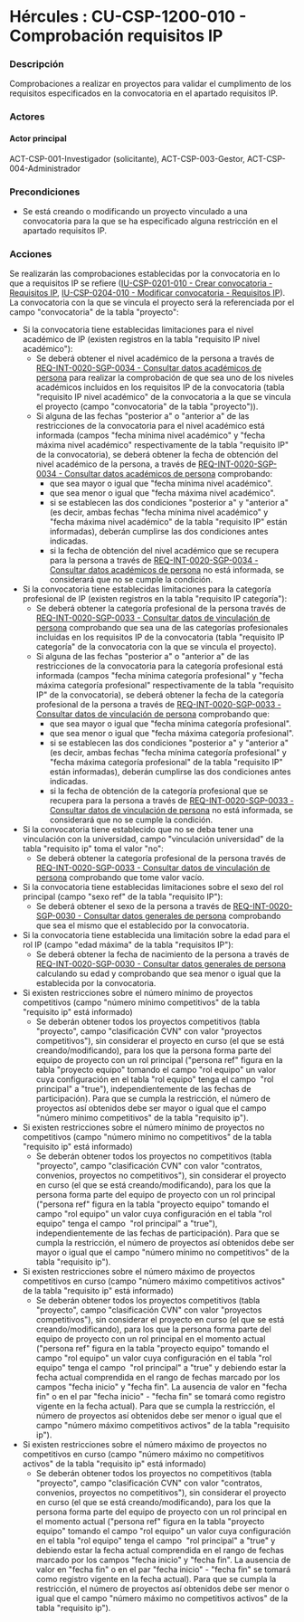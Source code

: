 # Hércules : CU\-CSP\-1200\-010 \- Comprobación requisitos IP



### Descripción

Comprobaciones a realizar en proyectos para validar el cumplimento de los requisitos especificados en la convocatoria en el apartado requisitos IP.

### Actores

#### Actor principal

ACT\-CSP\-001\-Investigador (solicitante), ACT\-CSP\-003\-Gestor, ACT\-CSP\-004\-Administrador

### Precondiciones

* Se está creando o modificando un proyecto vinculado a una convocatoria para la que se ha especificado alguna restricción en el apartado requisitos IP.

### Acciones

Se realizarán las comprobaciones establecidas por la convocatoria en lo que a requisitos IP se refiere ([IU\-CSP\-0201\-010 \- Crear convocatoria \- Requisitos IP](/hercules/sgi-sistema-de-gestion-de-investigacion/requisitos-y-analisis-funcional/analisis-funcional-sgi-hercules/csp-modulo-de-convocatorias-ayudas-solicitudes-proyectos-y-contratos-y-grupos-de-investigacion/csp-interfaz-de-usuario/iu-csp-0200-gestion-de-convocatorias/iu-csp-0201-crear-convocatoria/iu-csp-0201-010-crear-convocatoria-requisitos-ip.md "/hercules/sgi-sistema-de-gestion-de-investigacion/requisitos-y-analisis-funcional/analisis-funcional-sgi-hercules/csp-modulo-de-convocatorias-ayudas-solicitudes-proyectos-y-contratos-y-grupos-de-investigacion/csp-interfaz-de-usuario/iu-csp-0200-gestion-de-convocatorias/iu-csp-0201-crear-convocatoria/iu-csp-0201-010-crear-convocatoria-requisitos-ip.md"), [IU\-CSP\-0204\-010 \- Modificar convocatoria \- Requisitos IP](/hercules/sgi-sistema-de-gestion-de-investigacion/requisitos-y-analisis-funcional/analisis-funcional-sgi-hercules/csp-modulo-de-convocatorias-ayudas-solicitudes-proyectos-y-contratos-y-grupos-de-investigacion/csp-interfaz-de-usuario/iu-csp-0200-gestion-de-convocatorias/iu-csp-0204-modificar-convocatoria/iu-csp-0204-010-modificar-convocatoria-requisitos-ip.md "/hercules/sgi-sistema-de-gestion-de-investigacion/requisitos-y-analisis-funcional/analisis-funcional-sgi-hercules/csp-modulo-de-convocatorias-ayudas-solicitudes-proyectos-y-contratos-y-grupos-de-investigacion/csp-interfaz-de-usuario/iu-csp-0200-gestion-de-convocatorias/iu-csp-0204-modificar-convocatoria/iu-csp-0204-010-modificar-convocatoria-requisitos-ip.md")). La convocatoria con la que se vincula el proyecto será la referenciada por el campo "convocatoria" de la tabla "proyecto":

* Si la convocatoria tiene establecidas limitaciones para el nivel académico de IP (existen registros en la tabla "requisito IP nivel académico"):
	+ Se deberá obtener el nivel académico de la persona a través de [REQ\-INT\-0020\-SGP\-0034 \- Consultar datos académicos de persona](/hercules/sgi-sistema-de-gestion-de-investigacion/requisitos-y-analisis-funcional/analisis-funcional-sgi-hercules/gen-aspectos-generales/int-requisitos-de-integracion/req-int-0020-sgp-integracion-con-sistema-de-gestion-de-personas/req-int-0020-sgp-0034-consultar-datos-academicos-de-persona.md "/hercules/sgi-sistema-de-gestion-de-investigacion/requisitos-y-analisis-funcional/analisis-funcional-sgi-hercules/gen-aspectos-generales/int-requisitos-de-integracion/req-int-0020-sgp-integracion-con-sistema-de-gestion-de-personas/req-int-0020-sgp-0034-consultar-datos-academicos-de-persona.md") para realizar la comprobación de que sea uno de los niveles académicos incluidos en los requisitos IP de la convocatoria (tabla "requisito IP nivel académico" de la convocatoria a la que se vincula el proyecto (campo "convocatoria" de la tabla "proyecto")).
	+ Si alguna de las fechas "posterior a" o "anterior a" de las restricciones de la convocatoria para el nivel académico está informada (campos "fecha mínima nivel académico" y "fecha máxima nivel académico" respectivamente de la tabla "requisito IP" de la convocatoria), se deberá obtener la fecha de obtención del nivel académico de la persona, a través de [REQ\-INT\-0020\-SGP\-0034 \- Consultar datos académicos de persona](/hercules/sgi-sistema-de-gestion-de-investigacion/requisitos-y-analisis-funcional/analisis-funcional-sgi-hercules/gen-aspectos-generales/int-requisitos-de-integracion/req-int-0020-sgp-integracion-con-sistema-de-gestion-de-personas/req-int-0020-sgp-0034-consultar-datos-academicos-de-persona.md "/hercules/sgi-sistema-de-gestion-de-investigacion/requisitos-y-analisis-funcional/analisis-funcional-sgi-hercules/gen-aspectos-generales/int-requisitos-de-integracion/req-int-0020-sgp-integracion-con-sistema-de-gestion-de-personas/req-int-0020-sgp-0034-consultar-datos-academicos-de-persona.md") comprobando:
		- que sea mayor o igual que "fecha mínima nivel académico".
		- que sea menor o igual que "fecha máxima nivel académico".
		- si se establecen las dos condiciones "posterior a" y "anterior a" (es decir, ambas fechas "fecha mínima nivel académico" y "fecha máxima nivel académico" de la tabla "requisito IP" están informadas), deberán cumplirse las dos condiciones antes indicadas.
		- si la fecha de obtención del nivel académico que se recupera para la persona a través de [REQ\-INT\-0020\-SGP\-0034 \- Consultar datos académicos de persona](/hercules/sgi-sistema-de-gestion-de-investigacion/requisitos-y-analisis-funcional/analisis-funcional-sgi-hercules/gen-aspectos-generales/int-requisitos-de-integracion/req-int-0020-sgp-integracion-con-sistema-de-gestion-de-personas/req-int-0020-sgp-0034-consultar-datos-academicos-de-persona.md "/hercules/sgi-sistema-de-gestion-de-investigacion/requisitos-y-analisis-funcional/analisis-funcional-sgi-hercules/gen-aspectos-generales/int-requisitos-de-integracion/req-int-0020-sgp-integracion-con-sistema-de-gestion-de-personas/req-int-0020-sgp-0034-consultar-datos-academicos-de-persona.md") no está informada, se considerará que no se cumple la condición.
* Si la convocatoria tiene establecidas limitaciones para la categoría profesional de IP (existen registros en la tabla "requisito IP categoría"):
	+ Se deberá obtener la categoría profesional de la persona través de [REQ\-INT\-0020\-SGP\-0033 \- Consultar datos de vinculación de persona](/hercules/sgi-sistema-de-gestion-de-investigacion/requisitos-y-analisis-funcional/analisis-funcional-sgi-hercules/gen-aspectos-generales/int-requisitos-de-integracion/req-int-0020-sgp-integracion-con-sistema-de-gestion-de-personas/req-int-0020-sgp-0033-consultar-datos-de-vinculacion-de-persona.md "/hercules/sgi-sistema-de-gestion-de-investigacion/requisitos-y-analisis-funcional/analisis-funcional-sgi-hercules/gen-aspectos-generales/int-requisitos-de-integracion/req-int-0020-sgp-integracion-con-sistema-de-gestion-de-personas/req-int-0020-sgp-0033-consultar-datos-de-vinculacion-de-persona.md") comprobando que sea una de las categorías profesionales incluidas en los requisitos IP de la convocatoria (tabla "requisito IP categoría" de la convocatoria con la que se vincula el proyecto).
	+ Si alguna de las fechas "posterior a" o "anterior a" de las restricciones de la convocatoria para la categoría profesional está informada (campos "fecha mínima categoría profesional" y "fecha máxima categoría profesional" respectivamente de la tabla "requisito IP" de la convocatoria), se deberá obtener la fecha de la categoría profesional de la persona a través de [REQ\-INT\-0020\-SGP\-0033 \- Consultar datos de vinculación de persona](/hercules/sgi-sistema-de-gestion-de-investigacion/requisitos-y-analisis-funcional/analisis-funcional-sgi-hercules/gen-aspectos-generales/int-requisitos-de-integracion/req-int-0020-sgp-integracion-con-sistema-de-gestion-de-personas/req-int-0020-sgp-0033-consultar-datos-de-vinculacion-de-persona.md "/hercules/sgi-sistema-de-gestion-de-investigacion/requisitos-y-analisis-funcional/analisis-funcional-sgi-hercules/gen-aspectos-generales/int-requisitos-de-integracion/req-int-0020-sgp-integracion-con-sistema-de-gestion-de-personas/req-int-0020-sgp-0033-consultar-datos-de-vinculacion-de-persona.md") comprobando que:
		- que sea mayor o igual que "fecha mínima categoría profesional".
		- que sea menor o igual que "fecha máxima categoría profesional".
		- si se establecen las dos condiciones "posterior a" y "anterior a" (es decir, ambas fechas "fecha mínima categoría profesional" y "fecha máxima categoría profesional" de la tabla "requisito IP" están informadas), deberán cumplirse las dos condiciones antes indicadas.
		- si la fecha de obtención de la categoría profesional que se recupera para la persona a través de [REQ\-INT\-0020\-SGP\-0033 \- Consultar datos de vinculación de persona](/hercules/sgi-sistema-de-gestion-de-investigacion/requisitos-y-analisis-funcional/analisis-funcional-sgi-hercules/gen-aspectos-generales/int-requisitos-de-integracion/req-int-0020-sgp-integracion-con-sistema-de-gestion-de-personas/req-int-0020-sgp-0033-consultar-datos-de-vinculacion-de-persona.md "/hercules/sgi-sistema-de-gestion-de-investigacion/requisitos-y-analisis-funcional/analisis-funcional-sgi-hercules/gen-aspectos-generales/int-requisitos-de-integracion/req-int-0020-sgp-integracion-con-sistema-de-gestion-de-personas/req-int-0020-sgp-0033-consultar-datos-de-vinculacion-de-persona.md") no está informada, se considerará que no se cumple la condición.
* Si la convocatoria tiene establecido que no se deba tener una vinculación con la universidad, campo "vinculación universidad" de la tabla "requisito ip" toma el valor "no":
	+ Se deberá obtener la categoría profesional de la persona través de [REQ\-INT\-0020\-SGP\-0033 \- Consultar datos de vinculación de persona](/hercules/sgi-sistema-de-gestion-de-investigacion/requisitos-y-analisis-funcional/analisis-funcional-sgi-hercules/gen-aspectos-generales/int-requisitos-de-integracion/req-int-0020-sgp-integracion-con-sistema-de-gestion-de-personas/req-int-0020-sgp-0033-consultar-datos-de-vinculacion-de-persona.md "/hercules/sgi-sistema-de-gestion-de-investigacion/requisitos-y-analisis-funcional/analisis-funcional-sgi-hercules/gen-aspectos-generales/int-requisitos-de-integracion/req-int-0020-sgp-integracion-con-sistema-de-gestion-de-personas/req-int-0020-sgp-0033-consultar-datos-de-vinculacion-de-persona.md") comprobando que tome valor vacío.
* Si la convocatoria tiene establecidas limitaciones sobre el sexo del rol principal (campo "sexo ref" de la tabla "requisito IP"):
	+ Se deberá obtener el sexo de la persona a través de [REQ\-INT\-0020\-SGP\-0030 \- Consultar datos generales de persona](https://confluence.um.es/confluence/display/HERCULES/REQ-INT-0020-SGP-0030+-+Consultar+datos+generales+de+persona "https://confluence.um.es/confluence/display/HERCULES/REQ-INT-0020-SGP-0030+-+Consultar+datos+generales+de+persona") comprobando que sea el mismo que el establecido por la convocatoria.
* Si la convocatoria tiene establecida una limitación sobre la edad para el rol IP (campo "edad máxima" de la tabla "requisitos IP"):
	+ Se deberá obtener la fecha de nacimiento de la persona a través de [REQ\-INT\-0020\-SGP\-0030 \- Consultar datos generales de persona](/hercules/sgi-sistema-de-gestion-de-investigacion/requisitos-y-analisis-funcional/analisis-funcional-sgi-hercules/gen-aspectos-generales/int-requisitos-de-integracion/req-int-0020-sgp-integracion-con-sistema-de-gestion-de-personas/req-int-0020-sgp-0030-consultar-datos-generales-de-persona.md "/hercules/sgi-sistema-de-gestion-de-investigacion/requisitos-y-analisis-funcional/analisis-funcional-sgi-hercules/gen-aspectos-generales/int-requisitos-de-integracion/req-int-0020-sgp-integracion-con-sistema-de-gestion-de-personas/req-int-0020-sgp-0030-consultar-datos-generales-de-persona.md") calculando su edad y comprobando que sea menor o igual que la establecida por la convocatoria.
* Si existen restricciones sobre el número mínimo de proyectos competitivos (campo "número mínimo competitivos" de la tabla "requisito ip" está informado)
	+ Se deberán obtener todos los proyectos competitivos (tabla "proyecto", campo "clasificación CVN" con valor "proyectos competitivos"), sin considerar el proyecto en curso (el que se está creando/modificando), para los que la persona forma parte del equipo de proyecto con un rol principal ("persona ref" figura en la tabla "proyecto equipo" tomando el campo "rol equipo" un valor cuya configuración en el tabla "rol equipo" tenga el campo  "rol principal" a "true"), independientemente de las fechas de participación). Para que se cumpla la restricción, el número de proyectos así obtenidos debe ser mayor o igual que el campo "número mínimo competitivos" de la tabla "requisito ip").
* Si existen restricciones sobre el número mínimo de proyectos no competitivos (campo "número mínimo no competitivos" de la tabla "requisito ip" está informado)
	+ Se deberán obtener todos los proyectos no competitivos (tabla "proyecto", campo "clasificación CVN" con valor "contratos, convenios, proyectos no competitivos"), sin considerar el proyecto en curso (el que se está creando/modificando), para los que la persona forma parte del equipo de proyecto con un rol principal ("persona ref" figura en la tabla "proyecto equipo" tomando el campo "rol equipo" un valor cuya configuración en el tabla "rol equipo" tenga el campo  "rol principal" a "true"), independientemente de las fechas de participación). Para que se cumpla la restricción, el número de proyectos así obtenidos debe ser mayor o igual que el campo "número mínimo no competitivos" de la tabla "requisito ip").
* Si existen restricciones sobre el número máximo de proyectos competitivos en curso (campo "número máximo competitivos activos" de la tabla "requisito ip" está informado)
	+ Se deberán obtener todos los proyectos competitivos (tabla "proyecto", campo "clasificación CVN" con valor "proyectos competitivos"), sin considerar el proyecto en curso (el que se está creando/modificando), para los que la persona forma parte del equipo de proyecto con un rol principal en el momento actual ("persona ref" figura en la tabla "proyecto equipo" tomando el campo "rol equipo" un valor cuya configuración en el tabla "rol equipo" tenga el campo  "rol principal" a "true" y debiendo estar la fecha actual comprendida en el rango de fechas marcado por los campos "fecha inicio" y "fecha fin". La ausencia de valor en "fecha fin" o en el par "fecha inicio" \- "fecha fin" se tomará como registro vigente en la fecha actual). Para que se cumpla la restricción, el número de proyectos así obtenidos debe ser menor o igual que el campo "número máximo competitivos activos" de la tabla "requisito ip").
* Si existen restricciones sobre el número máximo de proyectos no competitivos en curso (campo "número máximo no competitivos activos" de la tabla "requisito ip" está informado)
	+ Se deberán obtener todos los proyectos no competitivos (tabla "proyecto", campo "clasificación CVN" con valor "contratos, convenios, proyectos no competitivos"), sin considerar el proyecto en curso (el que se está creando/modificando), para los que la persona forma parte del equipo de proyecto con un rol principal en el momento actual ("persona ref" figura en la tabla "proyecto equipo" tomando el campo "rol equipo" un valor cuya configuración en el tabla "rol equipo" tenga el campo  "rol principal" a "true" y debiendo estar la fecha actual comprendida en el rango de fechas marcado por los campos "fecha inicio" y "fecha fin". La ausencia de valor en "fecha fin" o en el par "fecha inicio" \- "fecha fin" se tomará como registro vigente en la fecha actual). Para que se cumpla la restricción, el número de proyectos así obtenidos debe ser menor o igual que el campo "número máximo no competitivos activos" de la tabla "requisito ip").

  


  


  





